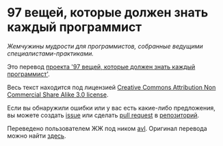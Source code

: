 97 вещей, которые должен знать каждый программист
======

*Жемчужины мудрости для программистов, собранные ведущими специалистами-практиками.*


Это перевод [проекта '97 вещей, которые должен знать каждый программист'](http://programmer.97things.oreilly.com/wiki/index.php/97_Things_Every_Programmer_Should_Know).

Весь текст находится под лицензией [Creative Commons Attribution Non Commercial Share Alike 3.0 license](http://creativecommons.org/licenses/by-nc-sa/3.0/).

Если вы обнаружили ошибки или у вас есть какие-либо предложения, вы можете создать [issue](https://github.com/97-things/97-things-every-programmer-should-know/issues) или сделать [pull request](https://github.com/97-things/97-things-every-programmer-should-know/pulls) в [репозиторий](https://github.com/97-things/97-things-every-programmer-should-know).

Переведено пользователем ЖЖ под ником [avl](http://avl.livejournal.com/profile).
Оригинал перевода можно найти [здесь](http://avl.livejournal.com/89477.html).